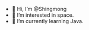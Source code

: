 - 👋 Hi, I’m @Shingmong
- 👀 I’m interested in space.
- 🌱 I’m currently learning Java.

<!---
Shingmong/Shingmong is a ✨ special ✨ repository because its `README.md` (this file) appears on your GitHub profile.
You can click the Preview link to take a look at your changes.
--->
